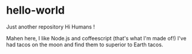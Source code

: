 # hello-world
Just another repository
Hi Humans !

Mahen here, I like Node.js and coffeescript (that's what I'm made of!)
I've had tacos on the moon and find them to superior to Earth tacos.
